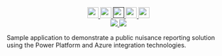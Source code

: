 <!-- Row 1 - Links to Azure documentation, GitHub, and Share -->
<span style="display:block;text-align:center">
  <a href="https://github.com/mullis623/iPaaSDemo/blob/main/README.md">
    <img width="25px" src="http://www.pngpix.com/wp-content/uploads/2016/07/PNGPIX-COM-Microsoft-Logo-Icon-PNG-Transparent.png">
  </a>
  <a href="https://github.com/mullis623/iPaaSDemo/">
    <img width="25px" src="https://github.githubassets.com/images/modules/logos_page/GitHub-Mark.png">
  </a>
  <a target="_self" href="">
    <img height="25px" src="https://opsgility.com/Images/azure-icons/azure-logo.png">
  </a>
  <a href="mailto:?subject=iPaaS-Integration Platform as a Service&body=Links%20from%20our%20discussion%20today.%0A%0ADocumentation%0Ahttps%3A%2F%2Fgithub.com%2Fmullis623%2FiPaaSDemo%2Fblob%2Fmain%2FREADME.md%0A%0AGitHub%20Code%0Ahttps%3A%2F%2Fgithub.com%2Fmullis623%2FiPaaSDemo%2F%0A%0ACost%20Estimate%0Ahttps%3A%2F%2Fazure.com%2Fe%2F387d14da667d4363ab0c75c809ea49b3">
    <img src="https://shields.io/static/v1?label=%F0%9F%93%A7&message=Share&color=brightgreen" height="25px"/>
  </a>
  <a href="https://portal.azure.com/#create/Microsoft.Template/uri/https%3A%2F%2Fraw.githubusercontent.com%2Fmullis623%2FiPaaSDemo%2Fmain%2FArmTemplates%2FdeployTemplate.json" target="_blank">
    <img height="25px" src="https://aka.ms/deploytoazurebutton"/>
  </a>
</span>

<!-- Row 2 - Shields to display demo information -->
<span style="display:block;text-align:center">
  <a href="https://azure.com/e/387d14da667d4363ab0c75c809ea49b3">
    <img src="https://img.shields.io/badge/Cost-$92/month-success" />
  </a>
  <img src="https://img.shields.io/badge/Time-5 minutes-success" />
</span>

<!-- Row 3 - Demo description -->
Sample application to demonstrate a public nuisance reporting solution using the Power Platform and Azure integration technologies.